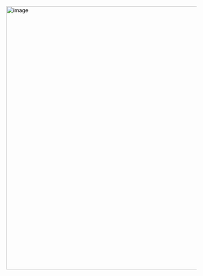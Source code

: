 <img width="745" height="696" alt="image" src="https://github.com/user-attachments/assets/cf9d25c8-8339-42b5-baaf-8970c57f1bdd" />
